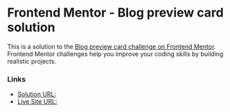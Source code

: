 # Frontend Mentor - Blog preview card solution

This is a solution to the [Blog preview card challenge on Frontend Mentor](https://www.frontendmentor.io/challenges/blog-preview-card-ckPaj01IcS). Frontend Mentor challenges help you improve your coding skills by building realistic projects. 

### Links

- [Solution URL: ](https://www.frontendmentor.io/solutions/blog-preview-card-2g3rdb0BtY)
- [Live Site URL: ](https://goat3ggs.github.io/Blog-Preview-Card/)